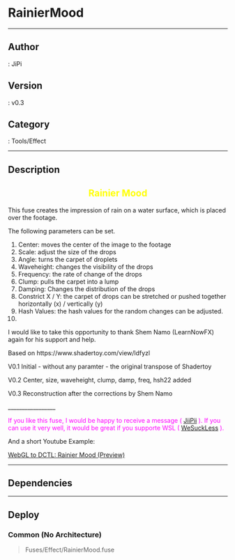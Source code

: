 # RainierMood
___

## Author
 : JiPi

## Version
 : v0.3

## Category
 : Tools/Effect
___

## Description
<center><h2><font color="yellow">Rainier Mood</h2></font></center>


<p>This fuse creates the impression of rain on a water surface, which is placed over the footage.</p>
<p>The following parameters can be set.</p>



<ol>
	<li> Center: moves the center of the image to the footage</li>
	<li> Scale: adjust the size of the drops</li>
	<li> Angle: turns the carpet of droplets</li>
	<li> Waveheight: changes the visibility of the drops</li>
	<li> Frequency: the rate of change of the drops</li>
	<li> Clump: pulls the carpet into a lump</li>
	<li> Damping: Changes the distribution of the drops</li>
	<li> Constrict X / Y: the carpet of drops can be stretched or pushed together horizontally (x) / vertically (y)</li>
	<li> Hash Values: the hash values for the random changes can be adjusted.</li>
	<li></li>
</ol>

<p>I would like to take this opportunity to thank Shem Namo (LearnNowFX) again for his support and help.</p>


<p>Based on https://www.shadertoy.com/view/ldfyzl</p>


<p>V0.1 Initial - without any paramter - the original transpose of Shadertoy
<p>V0.2 Center, size, waveheight, clump, damp, freq, hsh22 added
<p>V0.3 Reconstruction after the corrections by Shem Namo


<p>_________________</p>

<p><font color="fuchsia"> If you like this fuse, I would be happy to receive a message ( <a href="https://www.steakunderwater.com/wesuckless/memberlist.php?mode=viewprofile&u=4700">JiiPii</a> ). 
If you can use it very well, it would be great if you supporte WSL ( <a href="https://www.steakunderwater.com">WeSuckLess</a> ).
</font><p>


<p>And a short Youtube Example: </p>
<a href="https://www.youtube.com/watch?v=2KZpAD7nIaU">WebGL to DCTL: Rainier Mood (Preview)</a>


___

## Dependencies


___

## Deploy

### Common (No Architecture)

> Fuses/Effect/RainierMood.fuse  
